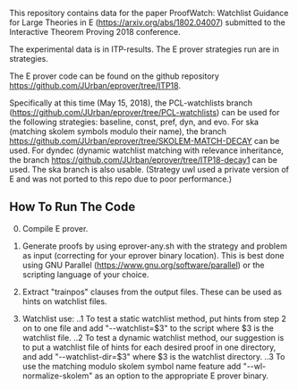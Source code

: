 This repository contains data for the paper ProofWatch: Watchlist Guidance for Large Theories in E (https://arxiv.org/abs/1802.04007) submitted to the Interactive Theorem Proving 2018 conference.

The experimental data is in ITP-results.
The E prover strategies run are in strategies.

The E prover code can be found on the github repository https://github.com/JUrban/eprover/tree/ITP18.

Specifically at this time (May 15, 2018), the PCL-watchlists branch (https://github.com/JUrban/eprover/tree/PCL-watchlists) can be used for the following strategies: baseline, const, pref, dyn, and evo.
For ska (matching skolem symbols modulo their name), the branch https://github.com/JUrban/eprover/tree/SKOLEM-MATCH-DECAY can be used.
For dyndec (dynamic watchlist matching with relevance inheritance, the branch https://github.com/JUrban/eprover/tree/ITP18-decay1 can be used. The ska branch is also usable.
(Strategy uwl used a private version of E and was not ported to this repo due to poor performance.)


## How To Run The Code

0. Compile E prover.

1. Generate proofs by using eprover-any.sh with the strategy and problem as input (correcting for your eprover binary location). This is best done using GNU Parallel (https://www.gnu.org/software/parallel) or the scripting language of your choice.

2. Extract "trainpos" clauses from the output files. These can be used as hints on watchlist files.
  
3. Watchlist use:
..1 To test a static watchlist method, put hints from step 2 on to one file and add "--watchlist=$3" to the script where $3 is the watchlist file.
..2 To test a dynamic watchlist method, our suggestion is to put a watchlist file of hints for each desired proof in one directory, and add "--watchlist-dir=$3" where $3 is the watchlist directory.
..3 To use the matching modulo skolem symbol name feature add "--wl-normalize-skolem" as an option to the appropriate E prover binary.


